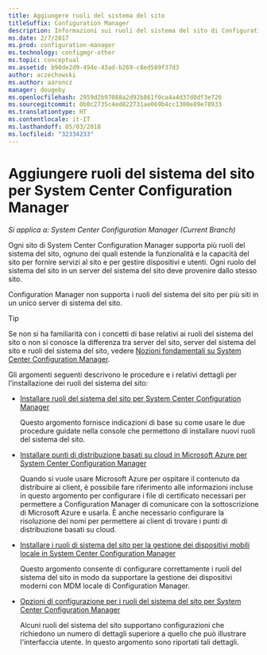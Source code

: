 ```yaml
---
title: Aggiungere ruoli del sistema del sito
titleSuffix: Configuration Manager
description: Informazioni sui ruoli del sistema del sito di Configuration Manager e su come aggiungerli per estendere la funzionalità e la capacità del sito.
ms.date: 2/7/2017
ms.prod: configuration-manager
ms.technology: configmgr-other
ms.topic: conceptual
ms.assetid: b90de2d9-494e-43ad-b269-c8ed589f37d3
author: aczechowski
ms.author: aaroncz
manager: dougeby
ms.openlocfilehash: 2959d2b97088a2d92b861f0ca4a4d37d0df3e726
ms.sourcegitcommit: 0b0c2735c4ed822731ae069b4cc1380e89e78933
ms.translationtype: HT
ms.contentlocale: it-IT
ms.lasthandoff: 05/03/2018
ms.locfileid: "32334233"
---
```

# <a name="add-site-system-roles-for-system-center-configuration-manager"></a>Aggiungere ruoli del sistema del sito per System Center Configuration Manager

*Si applica a: System Center Configuration Manager (Current Branch)*

Ogni sito di System Center Configuration Manager supporta più ruoli del sistema del sito, ognuno dei quali estende la funzionalità e la capacità del sito per fornire servizi al sito e per gestire dispositivi e utenti. Ogni ruolo del sistema del sito in un server del sistema del sito deve provenire dallo stesso sito.   

Configuration Manager non supporta i ruoli del sistema del sito per più siti in un unico server di sistema del sito.  

> [!TIP]  
>  Se non si ha familiarità con i concetti di base relativi ai ruoli del sistema del sito o non si conosce la differenza tra server del sito, server del sistema del sito e ruoli del sistema del sito, vedere [Nozioni fondamentali su System Center Configuration Manager](../../../../core/understand/fundamentals.md).  

 Gli argomenti seguenti descrivono le procedure e i relativi dettagli per l'installazione dei ruoli del sistema del sito:  

-   [Installare ruoli del sistema del sito per System Center Configuration Manager](../../../../core/servers/deploy/configure/install-site-system-roles.md)  

     Questo argomento fornisce indicazioni di base su come usare le due procedure guidate nella console che permettono di installare nuovi ruoli del sistema del sito.  

-   [Installare punti di distribuzione basati su cloud in Microsoft Azure per System Center Configuration Manager](../../../../core/servers/deploy/configure/install-cloud-based-distribution-points-in-microsoft-azure.md)  

    Quando si vuole usare Microsoft Azure per ospitare il contenuto da distribuire ai client, è possibile fare riferimento alle informazioni incluse in questo argomento per configurare i file di certificato necessari per permettere a Configuration Manager di comunicare con la sottoscrizione di Microsoft Azure e usarla. È anche necessario configurare la risoluzione dei nomi per permettere ai client di trovare i punti di distribuzione basati su cloud.  

-   [Installare i ruoli di sistema del sito per la gestione dei dispositivi mobili locale in System Center Configuration Manager](../../../../mdm/get-started/install-site-system-roles-for-on-premises-mdm.md)  

     Questo argomento consente di configurare correttamente i ruoli del sistema del sito in modo da supportare la gestione dei dispositivi moderni con MDM locale di Configuration Manager.  

-   [Opzioni di configurazione per i ruoli del sistema del sito per System Center Configuration Manager](../../../../core/servers/deploy/configure/configuration-options-for-site-system-roles.md)  

     Alcuni ruoli del sistema del sito supportano configurazioni che richiedono un numero di dettagli superiore a quello che può illustrare l'interfaccia utente. In questo argomento sono riportati tali dettagli.  
